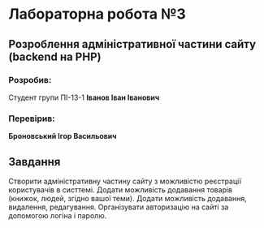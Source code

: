 # Лабораторна робота №3

## Розроблення адміністративної частини сайту (backend на PHP)

### Розробив:

Студент групи ПІ-13-1 **Іванов Іван Іванович**


### Перевірив:

**Броновський Ігор Васильович**


## Завдання

Створити адміністративну частину сайту з можливістю реєстрації користувачів в систтемі.
Додати можливість додавання товарів (книжок, людей, згідно вашої теми).
Додати можливість додавання, видалення, редагування.
Організувати авторизацію на сайті за допомогою логіна і паролю.
